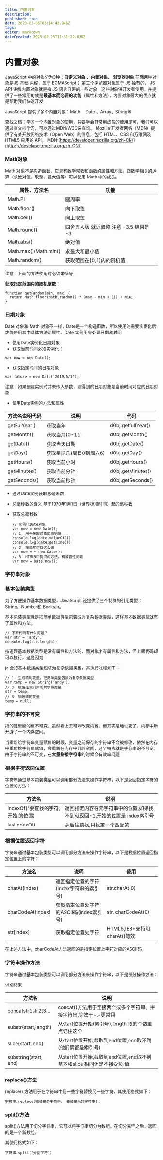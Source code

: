 ```yaml
---
title: 内置对象
description: 
published: true
date: 2023-03-06T03:14:42.846Z
tags: 
editor: markdown
dateCreated: 2023-02-25T11:31:22.036Z
---
```


# 内置对象

JavaScript 中的对象分为3种：**自定义对象 、内置对象、 浏览器对象** 前面两种对象是JS 基础 内容，属于 ECMAScript； 第三个浏览器对象属于 JS 独有的， JS API 讲解内置对象就是指 JS 语言自带的一些对象，这些对象供开发者使用，并提供了一些常用的或是**最基本而必要的功能**（属性和方法），内置对象最大的优点就是帮助我们快速开发

JavaScript 提供了多个内置对象：Math、 Date 、Array、String等

查找文档：学习一个内置对象的使用，只要学会其常用成员的使用即可，我们可以通过查文档学习，可以通过MDN/W3C来查询。 Mozilla 开发者网络（MDN）提供了有关开放网络技术（Open Web）的信息，包括 HTML、CSS 和万维网及 HTML5 应用的 API。 MDN:[https://developer.mozilla.org/zh-CN/](https://developer.mozilla.org/zh-CN/)

### Math对象

Math 对象不是构造函数，它具有数学常数和函数的属性和方法。跟数学相关的运算（求绝对值，取整、最大值等）可以使用 Math 中的成员。

| 属性、方法名          | 功能                                    |
| ----------------------- | ----------------------------------------- |
| Math.PI               | 圆周率                                  |
| Math.floor()          | 向下取整                                |
| Math.ceil()           | 向上取整                                |
| Math.round()          | 四舍五入版 就近取整 注意 -3.5 结果是 -3 |
| Math.abs()            | 绝对值                                  |
| Math.max()/Math.min() | 求最大和最小值                          |
| Math.random()         | 获取范围在[0,1)内的随机值               |

注意：上面的方法使用时必须带括号

**获取指定范围内的随机整数**：

```
function getRandom(min, max) {
  return Math.floor(Math.random() * (max - min + 1)) + min;
}
```

### 日期对象

Date 对象和 Math 对象不一样，Date是一个构造函数，所以使用时需要实例化后才能使用其中具体方法和属性。Date 实例用来处理日期和时间

* 使用Date实例化日期对象
* 获取当前时间必须实例化：

```
var now = new Date();
```

* 获取指定时间的日期对象

```
var future = new Date('2019/5/1');
```

注意：如果创建实例时并未传入参数，则得到的日期对象是当前时间对应的日期对象

* 使用Date实例的方法和属性

| 方法名说明代码 | 说明                     | 代码               |
| ---------------- | -------------------------- | -------------------- |
| getFulYear()   | 获取当年                 | dObj.getfullYear() |
| getMonth()     | 获取当月(0-11)           | dObj.getMonth()    |
| getDate()      | 获取当天日期             | dObj.getDate()     |
| getDay()       | 获取星期几(周日0到周六6) | dObj.getDay()      |
| getHours()     | 获取当前小时             | dObj.getHours()    |
| getMinutes()   | 获取当前分钟             | dObj.getMinutes()  |
| getSeconds()   | 获取当前秒钟             | dObj.getSeconds()  |

* 通过Date实例获取总毫米数
* 总毫秒数的含义 基于1970年1月1日（世界标准时间）起的毫秒数
* 获取总毫秒数

  ```
  // 实例化Date对象
  var now = new Date();
  // 1. 用于获取对象的原始值
  console.log(date.valueOf())
  console.log(date.getTime())
  // 2. 简单写可以这么做
  var now = + new Date();
  // 3. HTML5中提供的方法，有兼容性问题
  var now = Date.now();
  ```

### 字符串对象

### 基本包装类型

为了方便操作基本数据类型，JavaScript 还提供了三个特殊的引用类型：String、Number和 Boolean。

基本包装类型就是把简单数据类型包装成为复杂数据类型，这样基本数据类型就有了属性和方法。

```
// 下面代码有什么问题？
var str = 'andy';
console.log(str.length);
```

按道理基本数据类型是没有属性和方法的，而对象才有属性和方法，但上面代码却可以执行，这是因为

js 会把基本数据类型包装为复杂数据类型，其执行过程如下 ：

```
// 1. 生成临时变量，把简单类型包装为复杂数据类型
var temp = new String('andy');
// 2. 赋值给我们声明的字符变量
str = temp;
// 3. 销毁临时变量
temp = null;
```

### 字符串的不可变

指的是里面的值不可变，虽然看上去可以改变内容，但其实是地址变了，内存中新开辟了一个内存空间。

当重新给字符串变量赋值的时候，变量之前保存的字符串不会被修改，依然在内存中重新给字符串赋值，会重新在内存中开辟空间，这个特点就是字符串的不可变。 由于字符串的不可变，在**大量拼接字符串**的时候会有效率问题

### 根据字符返回位置

字符串通过基本包装类型可以调用部分方法来操作字符串，以下是返回指定字符的位置的方法：

| 方法名                             | 说明                                                                       |
| ------------------------------------ | ---------------------------------------------------------------------------- |
| indexOf("要查找的字符,开始 的位置) | 返回指定内容在元字符串中的位置,如果找不到就返回-1,开始的位置是 index索引号 |
| lastIndexOf)                       | 从后往前找,只找第一个匹配的                                                |

### 根据位置返回字符

字符串通过基本包装类型可以调用部分方法来操作字符串，以下是根据位置返回指定位置上的字符：

| 方法名            | 说明                                     | 使用                         |
| ------------------- | ------------------------------------------ | ------------------------------ |
| charAt(index)     | 返回指定位置的字符(index字符串的索引号)  | str.charAt(0)                |
| charCodeAt(index) | 获取指定位置处字符的ASCII码(index索引号) | str. charCodeAt(0)           |
| str[index]        | 获取指定位置处字符                       | HTML5,IE8+支持和charAt()等效 |

在上述方法中，charCodeAt方法返回的是指定位置上字符对应的ASCII码，

### 字符串操作方法

字符串通过基本包装类型可以调用部分方法来操作字符串，以下是部分操作方法：

识别结果

| 方法名                | 说明                                                                   |
| ----------------------- | ------------------------------------------------------------------------ |
| concatstr1str2t3…    | concat()方法用于连接两个或多个字符串。拼接字符串,等效于+,+更常用       |
| substr(start,length)  | 从start位置开始(索引号),length 取的个数重点记住这个                    |
| slice(start, end)     | 从start位置开始,截取到end位置,end取不到(他们俩都是索引号)              |
| substring(start, end) | 从start位置开始,截取到end位置,end取不到基本和slice 相同但是不接受负 值 |

### replace()方法

replace() 方法用于在字符串中用一些字符替换另一些字符，其使用格式如下：

```
字符串.replace(被替换的字符串， 要替换为的字符串)；
```

### split()方法

split()方法用于切分字符串，它可以将字符串切分为数组。在切分完毕之后，返回的是一个新数组。

其使用格式如下：

```
字符串.split("分割字符")
```